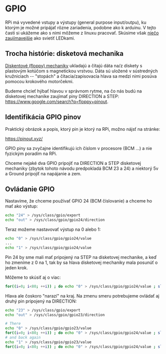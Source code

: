 GPIO
====

RPi má vyvedené vstupy a výstupy (general purpose input/outpu), ku ktorým je
možné pripájať rôzne zariadenia, podobne ako k arduinu. V tejto časti si ukážeme
ako s nimi môžeme z linuxu pracovať. Skúsime však
[niečo zaujímavejšie](https://www.youtube.com/results?search_query=floppy+music)
ako svietiť LEDkami.



Trocha histórie: disketová mechanika
------------------------------------

[Diskentové (floppy) mechaniky](https://sk.wikipedia.org/wiki/Disketov%C3%A1_jednotka)
ukladajú a čítajú dáta na/z diskety s plastovým kotúčom s magnetickou vrstvou.
Dáta sú uložené v sústredných kružniciach -- "stopách" a čítacia/zapisovacia
hlava sa medzi nimi posúva pomocou krokového motorčekmi.

Budeme chcieť hýbať hlavou v správnom rytme, na čo nás budú na disketovej mechaníke
zaujímať piny DIRECTION a STEP: https://www.google.com/search?q=floppy+pinout.

Identifikácia GPIO pinov
------------------------

Praktický obrázok a popis, ktorý pin je ktorý na RPi, možno nájsť na stránke:

https://pinout.xyz/

GPIO piny sa zvyčajne identifikujú ich číslom v procesore (BCM ...)
a nie fyzickým poradím na RPi.

Chceme nejaké dva GPIO pripojiť na DIRECTION a STEP disketovej mechaniky
(zbytok tohoto návodu predpokladá BCM 23 a 24) a niektorý 5v a Ground pripojiť
na napájanie a zem.


Ovládanie GPIO
--------------

Nastavíme, že chceme používať GPIO 24 (BCM číslovanie) a chceme ho mať ako výstup:

```sh
echo "24" > /sys/class/gpio/export
echo "out" > /sys/class/gpio/gpio24/direction
```

Teraz možeme nastavovať výstup na 0 alebo 1:
```sh
echo "0" > /sys/class/gpio/gpio24/value
...
echo "1" > /sys/class/gpio/gpio24/value
```

Pin 24 by sme mali mať pripojený na STEP na disketovej mechanike, a keď ho zmeníme z 0 na 1, tak by
sa hlava disketovej mechaniky mala posunúť o jeden krok.

Môžeme to skúsiť aj o viac:

```sh
for((i=0; i<80; ++i)) ; do echo "0" > /sys/class/gpio/gpio24/value ; sleep 0.1 ; echo "1" > /sys/class/gpio/gpio24/value; sleep 0.1 ; done
```

Hlava ale čoskoro "narazí" na kraj.
Na zmenu smeru potrebujeme ovládať aj druhý pin pripojený na DIRECTION:

```sh
echo "23" > /sys/class/gpio/export
echo "out" > /sys/class/gpio/gpio23/direction

# There
echo "0" > /sys/class/gpio/gpio23/value
for((i=0; i<80; ++i)) ; do echo "0" > /sys/class/gpio/gpio24/value ; sleep 0.01 ; echo "1" > /sys/class/gpio/gpio24/value; sleep 0.01 ; done
# and back again
echo "1" > /sys/class/gpio/gpio23/value
for((i=0; i<80; ++i)) ; do echo "0" > /sys/class/gpio/gpio24/value ; sleep 0.01 ; echo "1" > /sys/class/gpio/gpio24/value; sleep 0.01 ; done
```
